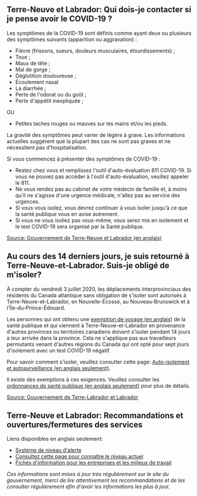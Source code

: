 ## Terre-Neuve et Labrador: Qui dois-je contacter si je pense avoir le COVID-19 ?

Les symptômes de la COVID-19 sont définis comme ayant deux ou plusieurs des symptômes suivants (apparition ou aggravation) :

- Fièvre (frissons, sueurs, douleurs musculaires, étourdissements) ;
- Toux ;
- Maux de tête ;
- Mal de gorge ;
- Déglutition douloureuse ;
- Écoulement nasal
- La diarrhée ;
- Perte de l'odorat ou du goût ;
- Perte d'appétit inexpliquée ;

OU

- Petites taches rouges ou mauves sur les mains et/ou les pieds.

La gravité des symptômes peut varier de légère à grave. Les informations actuelles suggèrent que la plupart des cas ne sont pas graves et ne nécessitent pas d'hospitalisation.

Si vous commencez à présenter des symptômes de COVID-19 :

- Restez chez vous et remplissez l'outil d'auto-évaluation 811 COVID-19. Si vous ne pouvez pas accéder à l'outil d'auto-évaluation, veuillez appeler le 811.
- Ne vous rendez pas au cabinet de votre médecin de famille et, à moins qu'il ne s'agisse d'une urgence médicale, n'allez pas au service des urgences.
- Si vous vous isolez, vous devrez continuer à vous isoler jusqu'à ce que la santé publique vous en avise autrement.
- Si vous ne vous isoliez pas vous-même, vous serez mis en isolement et le test COVID-19 sera organisé par la Santé publique.

[Source: Gouvernement de Terre-Neuve et Labrador (en anglais)](https://www.gov.nl.ca/covid-19/covid-19-symptoms-treatment/)

## Au cours des 14 derniers jours, je suis retourné à Terre-Neuve-et-Labrador. Suis-je obligé de m'isoler?

À compter du vendredi 3 juillet 2020, les déplacements interprovinciaux des résidents du Canada atlantique sans obligation de s'isoler sont autorisés à Terre-Neuve-et-Labrador, en Nouvelle-Écosse, au Nouveau-Brunswick et à l'Île-du-Prince-Édouard.

Les personnes qui ont obtenu une [exemption de voyage (en anglais)](https://www.gov.nl.ca/covid-19/travel-restrictions/) de la santé publique et qui viennent à Terre-Neuve-et-Labrador en provenance d'autres provinces ou territoires canadiens doivent s'isoler pendant 14 jours à leur arrivée dans la province. Cela ne s'applique pas aux travailleurs permutants venant d'autres régions du Canada qui ont opté pour sept jours d'isolement avec un test COVID-19 négatif.

Pour savoir comment s'isoler, veuillez consulter cette page: [Auto-isolement et autosurveillance (en anglais seulement)](https://www.gov.nl.ca/covid-19/individuals-and-households/self-isolation-and-self-monitoring/).

Il existe des exemptions à ces exigences. Veuillez consulter les [ordonnances de santé publique (en anglais seulement)](https://www.gov.nl.ca/covid-19/public-health-orders/) pour plus de détails.

[Source: Gouvernement de Terre-Labrador et Labrador](https://www.gov.nl.ca/covid-19/faqs/)

## Terre-Neuve et Labrador: Recommandations et ouvertures/fermetures des services

Liens disponibles en anglais seulement:

- [Système de niveau d'alerte](https://www.gov.nl.ca/covid-19/alert-system/)
- [Consultez cette page pour connaître le niveau actuel](https://www.gov.nl.ca/covid-19/)
- [Fiches d'information pour les entreprises et les milieux de travail](https://gov.nl.ca/covid-19/information-sheets-for-businesses-and-workplaces/)

_Ces informations sont mises à jour très régulièrement sur le site du gouvernement, merci de lire attentivement les recommandations et de les consulter régulièrement afin d'avoir les informations les plus à jour._
